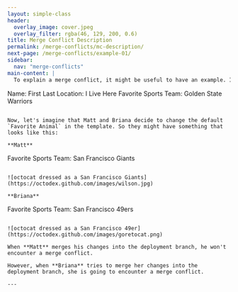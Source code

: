 ```yaml
---
layout: simple-class
header:
  overlay_image: cover.jpeg
  overlay_filter: rgba(46, 129, 200, 0.6)
title: Merge Conflict Description
permalink: /merge-conflicts/mc-description/
next-page: /merge-conflicts/example-01/
sidebar:
  nav: "merge-conflicts"
main-content: |
  To explain a merge conflict, it might be useful to have an example. Imagine we are creating a template for people to describe themselves. You might have something that looks like this:

  ```
  Name: First Last
  Location: I Live Here
  Favorite Sports Team: Golden State Warriors
  ```

  Now, let's imagine that Matt and Briana decide to change the default `Favorite Animal` in the template. So they might have something that looks like this:

  **Matt**
  ```
  Favorite Sports Team: San Francisco Giants
  ```

  ![octocat dressed as a San Francisco Giants](https://octodex.github.com/images/wilson.jpg)

  **Briana**
  ```
  Favorite Sports Team: San Francisco 49ers
  ```

  ![octocat dressed as a San Francisco 49er](https://octodex.github.com/images/goretocat.png)

  When **Matt** merges his changes into the deployment branch, he won't encounter a merge conflict.

  However, when **Briana** tries to merge her changes into the deployment branch, she is going to encounter a merge conflict.

---
```

